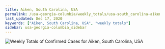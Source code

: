 ```yaml
---
title: Aiken, South Carolina, USA
permalink: /usa-georgia-columbia/weekly_totals/usa-south_carolina-aiken-weekly_totals.html
last_updated: Dec 17, 2020
keywords: ["Aiken, South Carolina, USA", "weekly totals"]
sidebar: usa-georgia-columbia_sidebar
---
```


![Weekly Totals of Confirmed Cases for Aiken, South Carolina, USA](/covid_tracker/images/graphs/usa-south_carolina-aiken-weekly_totals_graph.png)
